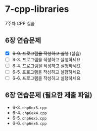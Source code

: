 # 7-cpp-libraries

7주차 CPP 실습

## 6장 연습문제

- [x] <del>6-0. 프로그램을 작성하고 실행</del> (실습) 
- [ ] 6-3. 프로그램을 작성하고 실행하세요
- [ ] 6-4. 프로그램을 작성하고 실행하세요
- [ ] 6-5. 프로그램을 작성하고 실행하세요
- [ ] 6-6. 프로그램을 작성하고 실행하세요

## 6장 연습문제 (필요한 제출 파일)

- 6-3. `chp6ex3.cpp`
- 6-4. `chp6ex4.cpp`
- 6-5. `chp6ex5.cpp`
- 6-6. `chp6ex6.cpp`
